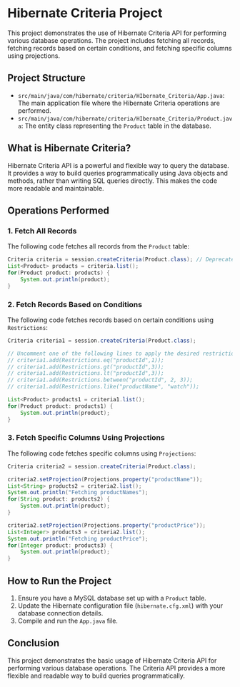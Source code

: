 # Hibernate Criteria Project

This project demonstrates the use of Hibernate Criteria API for performing various database operations. The project includes fetching all records, fetching records based on certain conditions, and fetching specific columns using projections.

## Project Structure

- `src/main/java/com/hibernate/criteria/HIbernate_Criteria/App.java`: The main application file where the Hibernate Criteria operations are performed.
- `src/main/java/com/hibernate/criteria/HIbernate_Criteria/Product.java`: The entity class representing the `Product` table in the database.

## What is Hibernate Criteria?

Hibernate Criteria API is a powerful and flexible way to query the database. It provides a way to build queries programmatically using Java objects and methods, rather than writing SQL queries directly. This makes the code more readable and maintainable.

## Operations Performed

### 1. Fetch All Records

The following code fetches all records from the `Product` table:

```java
Criteria criteria = session.createCriteria(Product.class); // Deprecated 
List<Product> products = criteria.list();
for(Product product: products) {
    System.out.println(product);
}
```

### 2. Fetch Records Based on Conditions

The following code fetches records based on certain conditions using `Restrictions`:

```java
Criteria criteria1 = session.createCriteria(Product.class); 

// Uncomment one of the following lines to apply the desired restriction
// criteria1.add(Restrictions.eq("productId",1));
// criteria1.add(Restrictions.gt("productId",3));
// criteria1.add(Restrictions.lt("productId",3));
// criteria1.add(Restrictions.between("productId", 2, 3));
// criteria1.add(Restrictions.like("productName", "watch"));

List<Product> products1 = criteria1.list();
for(Product product: products1) {
    System.out.println(product);
}
```

### 3. Fetch Specific Columns Using Projections

The following code fetches specific columns using `Projections`:

```java
Criteria criteria2 = session.createCriteria(Product.class);

criteria2.setProjection(Projections.property("productName"));
List<String> products2 = criteria2.list();
System.out.println("Fetching productNames");
for(String product: products2) {
    System.out.println(product);
}

criteria2.setProjection(Projections.property("productPrice"));
List<Integer> products3 = criteria2.list();
System.out.println("Fetching productPrice");
for(Integer product: products3) {
    System.out.println(product);
}
```

## How to Run the Project

1. Ensure you have a MySQL database set up with a `Product` table.
2. Update the Hibernate configuration file (`hibernate.cfg.xml`) with your database connection details.
3. Compile and run the `App.java` file.

## Conclusion

This project demonstrates the basic usage of Hibernate Criteria API for performing various database operations. The Criteria API provides a more flexible and readable way to build queries programmatically.
